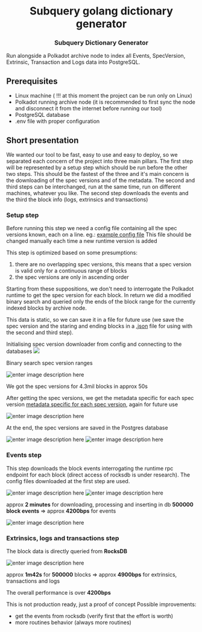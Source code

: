 <div align="center">

# Subquery golang dictionary generator

### Subquery Dictionary Generator
</div>

Run alongside a Polkadot archive node to index all Events, SpecVersion, Extrinsic, Transaction and Logs data into PostgreSQL.

## Prerequisites
- Linux machine  ( !!! at this moment the project can be run only on Linux) 
 - Polkadot running archive node (it is recommended to first sync the node and disconnect it from the internet before running our tool)
 - PostgreSQL database
 - .env file with proper configuration

## Short presentation
We wanted our tool to be fast, easy to use and easy to deploy, so we separated each concern of the project into three main pillars. The first step will be represented by a setup step which should be run before the other two steps. This should be the fastest of the three and it's main concern is the downloading of the spec versions and of the metadata. The second and third steps can be interchanged, run at the same time, run on different machines, whatever you like. The second step downloads the events and the third the block info (logs, extrinsics and transactions) 

### Setup step
 Before running this step we need a config file containing all the spec versions known, each on a line.
 eg.: [example config file](https://github.com/UnicornIdeas/substrate-archive/blob/master/go-dictionary/spec_version_files/config)
 This file should be changed manually each time a new runtime version is added

This step is optimized based on some presumptions:

 1. there are no overlapping spec versions, this means that a spec version is valid only for a continuous range of blocks
 2. the spec versions are only in ascending order
 

Starting from these suppositions, we don't need to interrogate the Polkadot runtime to get the spec version for each block. In  return we did a modified binary search and queried  only the ends of the block range for the currently indexed blocks by archive node. 

This data is static, so we can save it in a file for future use (we save the spec version and the staring and ending blocks in a [.json](https://github.com/UnicornIdeas/substrate-archive/blob/master/go-dictionary/spec_version_files/ranges.json)  file for using with the second and third step). 

Initialising spec version downloader from config and connecting to the databases
![ ](https://raw.githubusercontent.com/UnicornIdeas/substrate-archive/master/go-dictionary/screenshots/spec_version_init.PNG)


Binary search spec version ranges

![enter image description here](https://raw.githubusercontent.com/UnicornIdeas/substrate-archive/master/go-dictionary/screenshots/spec_version_specs.PNG)

We got the spec versions for 4.3mil blocks in approx 50s

After getting the spec versions, we get the metadata specific for each spec version [metadata specific for each spec version](https://github.com/UnicornIdeas/substrate-archive/tree/master/go-dictionary/meta_files), again for future use

![enter image description here](https://raw.githubusercontent.com/UnicornIdeas/substrate-archive/master/go-dictionary/screenshots/metadata_save.PNG)

At the end, the spec versions are saved in the Postgres database

![enter image description here](https://raw.githubusercontent.com/UnicornIdeas/substrate-archive/master/go-dictionary/screenshots/spec_version_db_save.PNG)
![enter image description here](https://raw.githubusercontent.com/UnicornIdeas/substrate-archive/master/go-dictionary/screenshots/db_spec_version.PNG)

### Events step
This step downloads the block events interrogating the runtime rpc endpoint for each block (direct access of rocksdb is under research). The config files downloaded at the first step are used.

![enter image description here](https://raw.githubusercontent.com/UnicornIdeas/substrate-archive/master/go-dictionary/screenshots/events_start.PNG)
![enter image description here](https://raw.githubusercontent.com/UnicornIdeas/substrate-archive/master/go-dictionary/screenshots/events_finish.PNG)

approx **2 minutes** for downloading, processing and inserting in db **500000 block events** => approx **4200bps** for events 

![enter image description here](https://raw.githubusercontent.com/UnicornIdeas/substrate-archive/master/go-dictionary/screenshots/db_events.PNG)

### Extrinsics, logs and transactions step
The block data is directly queried from **RocksDB**

![enter image description here](https://raw.githubusercontent.com/UnicornIdeas/substrate-archive/master/go-dictionary/screenshots/500000%20blocks%20evm_logs+evm_transactions+exintrics%20test.png)

approx **1m42s** for **500000** blocks => approx **4900bps** for extrinsics, transactions and logs

The overall performance is over **4200bps**

This is not production ready, just a proof of concept
Possible improvements:
 - get the events from rocksdb (verify first that the effort is worth)
 - more routines behavior (always more routines)

